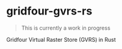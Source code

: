 # gridfour-gvrs-rs

> This is currently a work in progress

Gridfour Virtual Raster Store (GVRS) in Rust

